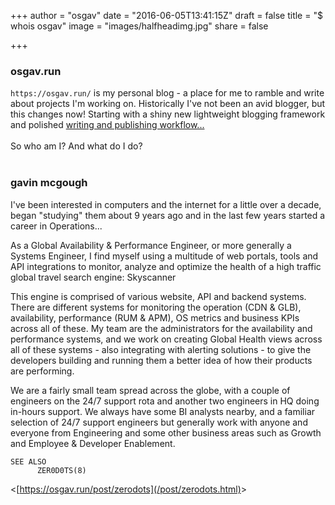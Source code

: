 +++
author = "osgav"
date = "2016-06-05T13:41:15Z"
draft = false
title = "$ whois osgav"
image = "images/halfheadimg.jpg"
share = false


+++

### osgav.run

`https://osgav.run/` is my personal blog - a place for me to ramble and write about projects I'm working on. Historically I've not been an avid blogger, but this changes now! Starting with a shiny new lightweight blogging framework and polished [writing and publishing workflow...](/page/projects/hugo-build-and-publish-workflow.html)<br />
<br />
So who am I? And what do I do?<br />
<br />
<!--more-->

### gavin mcgough 

I've been interested in computers and the internet for a little over a decade, began "studying" them about 9 years ago and in the last few years started a career in Operations...

As a Global Availability & Performance Engineer, or more generally a Systems Engineer, I find myself using a multitude of web portals, tools and API integrations to monitor, analyze and optimize the health of a high traffic global travel search engine: Skyscanner

This engine is comprised of various website, API and backend systems. There are different systems for monitoring the operation (CDN & GLB), availability, performance (RUM & APM), OS metrics and business KPIs across all of these. My team are the administrators for the availability and performance systems, and we work on creating Global Health views across all of these systems - also integrating with alerting solutions - to give the developers building and running them a better idea of how their products are performing. 


We are a fairly small team spread across the globe, with a couple of engineers on the 24/7 support rota and another two engineers in HQ doing in-hours support. We always have some BI analysts nearby, and a familiar selection of 24/7 support engineers but generally work with anyone and everyone from Engineering and some other business areas such as Growth and Employee & Developer Enablement.

```
SEE ALSO
      ZER0D0TS(8)
```

&lt;[https://osgav.run/post/zerodots](/post/zerodots.html)&gt;
